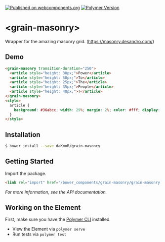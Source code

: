 [![Published on webcomponents.org](https://img.shields.io/badge/webcomponents.org-published-blue.svg)](https://www.webcomponents.org/element/daKmoR/grain-masonry)
[![Polymer Version](https://img.shields.io/badge/polymer-v2-blue.svg)](https://www.polymer-project.org)

# \<grain-masonry\>

Wrapper for the amazing masonry grid. (https://masonry.desandro.com/)

## Demo
<!---
```
<custom-element-demo>
  <template>
    <script src="../webcomponentsjs/webcomponents-lite.js"></script>
    <link rel="import" href="grain-masonry.html">
    <next-code-block></next-code-block>
  </template>
</custom-element-demo>
```
-->
```html
<grain-masonry transition-duration="250">
  <article style="height: 30px;">Power</article>
  <article style="height: 50px;">To</article>
  <article style="height: 25px;">The</article>
  <article style="height: 35px;">People</article>
  <article style="height: 40px;">!</article>
</grain-masonry>
<style>
  article {
    background: #36abcc; width: 29%; margin: 2%; color: #fff; display: flex; align-items: center; justify-content: center;
  }
</style>
```

## Installation

```sh
$ bower install --save daKmoR/grain-masonry
```

## Getting Started

Import the package.

```html
<link rel="import" href="/bower_components/grain-masonry/grain-masonry.html">
```

*For more information, see the API documentation.*

## Working on the Element

First, make sure you have the [Polymer CLI](https://www.npmjs.com/package/polymer-cli) installed.
* View the Element via `polymer serve`
* Run tests via `polymer test`

